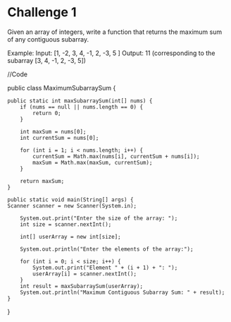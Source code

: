 # Challenge 1

Given an array of integers, write a function that returns the maximum sum of any contiguous subarray.

Example:
Input: [1, -2, 3, 4, -1, 2, -3, 5 ]
Output: 11 (corresponding to the subarray [3, 4, -1, 2, -3, 5])

//Code

public class MaximumSubarraySum {

    public static int maxSubarraySum(int[] nums) {
        if (nums == null || nums.length == 0) {
            return 0;
        }

        int maxSum = nums[0];
        int currentSum = nums[0];

        for (int i = 1; i < nums.length; i++) {
            currentSum = Math.max(nums[i], currentSum + nums[i]);
            maxSum = Math.max(maxSum, currentSum);
        }

        return maxSum;
    }

    public static void main(String[] args) {
    Scanner scanner = new Scanner(System.in);

        System.out.print("Enter the size of the array: ");
        int size = scanner.nextInt();

        int[] userArray = new int[size];

        System.out.println("Enter the elements of the array:");

        for (int i = 0; i < size; i++) {
            System.out.print("Element " + (i + 1) + ": ");
            userArray[i] = scanner.nextInt();
        }
        int result = maxSubarraySum(userArray);
        System.out.println("Maximum Contiguous Subarray Sum: " + result);
    }
}
